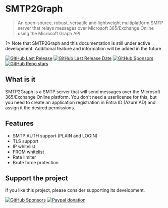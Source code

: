 # SMTP2Graph

> An open-source, robust, versatile and lightweight multiplatform SMTP server that relays messages over Microsoft 365/Exchange Online using the Microsoft Graph API.

?> Note that SMTP2Graph and this documentation is still under active development. Additional feature and information will be added in the future

[![GitHub Last Release](https://img.shields.io/github/v/release/SMTP2Graph/SMTP2Graph?style=for-the-badge)](https://github.com/SMTP2Graph/SMTP2Graph/releases)
[![GitHub Last Release Date](https://img.shields.io/github/release-date/smtp2graph/smtp2graph?style=for-the-badge)](https://github.com/SMTP2Graph/SMTP2Graph/releases)
[![GitHub Sponsors](https://img.shields.io/github/sponsors/smtp2graph?style=for-the-badge&logo=githubsponsors)](https://github.com/sponsors/SMTP2Graph)
[![GitHub Repo stars](https://img.shields.io/github/stars/smtp2graph/smtp2graph?style=for-the-badge&logo=github&color=E3B341)](https://github.com/SMTP2Graph/SMTP2Graph/stargazers)

## What is it

SMTP2Graph is a SMTP server that will send messages over the Microsoft 365/Exchange Online platform. You don't need a userlicense for this, but you need to create an application registration in Entra ID (Azure AD) and assign it the desired permissions.

## Features

- SMTP AUTH support (PLAIN and LOGIN)
- TLS support
- IP whitelist
- FROM whitelist
- Rate limiter
- Brute force protection

## Support the project

If you like this project, please consider supporting its development.

[![GitHub Sponsors](https://img.shields.io/badge/Sponsor-Github?style=for-the-badge&logo=githubsponsors&label=GitHub)](https://github.com/sponsors/SMTP2Graph)
[![Paypal donation](https://img.shields.io/badge/Donate-2997D8?style=for-the-badge&logo=paypal&label=Paypal)](https://paypal.me/roelvbdev)
